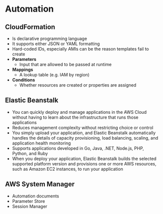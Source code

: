 # Automation

## CloudFormation

- Is declarative programming language
- It supports either JSON or YAML formatting
- Hard-coded IDs, especially AMIs can be the reason templates fail to create
- **Parameters**
  - Input that are allowed to be passed at runtime
- **Mappings**
  - A lookup table (e.g. IAM by region)
- **Conditions**
  - Whether resources are created or properties are assigned

## Elastic Beanstalk

- You can quickly deploy and manage applications in the AWS Cloud without having to learn about the infrastructure that 
  runs those applications
- Reduces management complexity without restricting choice or control
- You simply upload your application, and Elastic Beanstalk automatically handles the details of capacity provisioning,
  load balancing, scaling, and application health monitoring
- Supports applications developed in Go, Java, .NET, Node.js, PHP, Python, and Ruby
- When you deploy your application, Elastic Beanstalk builds the selected supported platform version and provisions one 
  or more AWS resources, such as Amazon EC2 instances, to run your application

## AWS System Manager

- Automation documents
- Parameter Store
- Session Manager
